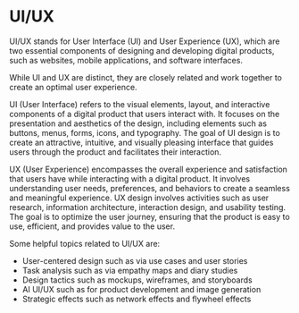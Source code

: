 # UI/UX 

UI/UX stands for User Interface (UI) and User Experience (UX), which are two essential components of designing and developing digital products, such as websites, mobile applications, and software interfaces. 

While UI and UX are distinct, they are closely related and work together to create an optimal user experience.

UI (User Interface) refers to the visual elements, layout, and interactive components of a digital product that users interact with. It focuses on the presentation and aesthetics of the design, including elements such as buttons, menus, forms, icons, and typography. The goal of UI design is to create an attractive, intuitive, and visually pleasing interface that guides users through the product and facilitates their interaction.

UX (User Experience) encompasses the overall experience and satisfaction that users have while interacting with a digital product. It involves understanding user needs, preferences, and behaviors to create a seamless and meaningful experience. UX design involves activities such as user research, information architecture, interaction design, and usability testing. The goal is to optimize the user journey, ensuring that the product is easy to use, efficient, and provides value to the user.

Some helpful topics related to UI/UX are:

* User-centered design such as via use cases and user stories
* Task analysis such as via empathy maps and diary studies
* Design tactics such as mockups, wireframes, and storyboards
* AI UI/UX such as for product development and image generation
* Strategic effects such as network effects and flywheel effects
